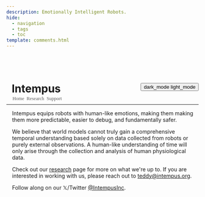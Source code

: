 ```yaml
---
description: Emotionally Intelligent Robots.
hide:
  - navigation
  - tags
  - toc
template: comments.html
---
```


<head>
  <meta charset="UTF-8">
  <meta name="viewport" content="width=device-width, initial-scale=1.0">
  
  <!-- Primary Meta Tags -->
  <meta name="title" content="Intempus">
  <meta name="description" content="Giving agents a temporal understanding through human physiological data.">
  <meta name="keywords" content="fMRI, artificial intelligence, temporal cognition, machine learning, neural networks, Vision Transformer, world models, deep learning, neuroimaging, learning stages, physiological state data, temporal processing, BOLD signal, cognitive science, neural activation patterns">
  <meta name="author" content="Teddy Warner">
  <meta name="robots" content="index, follow">
  
  <!-- Open Graph / Facebook -->
  <meta property="og:type" content="website">
  <meta property="og:url" content="https://intempus.org/">
  <meta property="og:title" content="Intempus">
  <meta property="og:description" content="Giving agents a temporal understanding through human physiological data.">
  <meta property="og:image" content="https://intempus.org/assets/images/thumb.png">
  <meta property="og:image:type" content="image/png">
  <meta property="og:image:width" content="1200">
  <meta property="og:image:height" content="630">

  <!-- Twitter -->
  <meta property="twitter:card" content="summary_large_image">
  <meta property="twitter:url" content="https://intempus.org/">
  <meta property="twitter:title" content="Intempus">
  <meta property="twitter:description" content="Giving agents a temporal understanding through human physiological data.">
  <meta property="twitter:image" content="https://intempus.org/assets/images/thumb.png">

  <!-- Existing resource links -->
  <script src="https://kit.fontawesome.com/79ff35ecec.js" crossorigin="anonymous"></script>
  <link rel="preconnect" href="https://fonts.googleapis.com">
  <link rel="preconnect" href="https://fonts.gstatic.com" crossorigin>
  <link href="https://fonts.googleapis.com/css2?family=Crimson+Pro:ital,wght@0,200..900;1,200..900&display=swap" rel="stylesheet">
  <link href="https://fonts.googleapis.com/css2?family=Crimson+Pro:ital,wght@0,200..900;1,200..900&family=JetBrains+Mono:ital,wght@0,100..800;1,100..800&display=swap" rel="stylesheet">
  <link rel="stylesheet" href="https://fonts.googleapis.com/css2?family=Material+Symbols+Outlined:opsz,wght,FILL,GRAD@20..48,100..700,0..1,-50..200" />
  <link rel="stylesheet" href="https://fonts.googleapis.com/icon?family=Material+Icons" />
  <link rel="stylesheet" href="../assets/css/index.css">
  <link rel="stylesheet" href="../assets/css/header.css">
</head>
  
  <div class="blur-overlay"></div>

<script src="../assets/js/header.js"></script>
<script>
  document.addEventListener('DOMContentLoaded', function() {
    initializeHeader();
  });
</script>

<br>
<br>
  
<div style="display: flex; align-items: center; justify-content: space-between; margin-bottom: 1em;">
  <div style="padding-left: 1em;">
    <h1 style="margin-bottom: 0;">Intempus</h1>
    <p style="margin-top: 0.15em; margin-left: 0.15em; font-family: 'JetBrains Mono'; font-size: 0.9em; opacity: 0.7;"><a class="navItem active" href="/" style="color: inherit; text-decoration: none;">Home</a> &nbsp;<a class="navItem" href="/research" style="color: inherit; text-decoration: none;">Research</a> &nbsp;<a class="navItem" href="/support" style="color: inherit; text-decoration: none;">Support</a></p>
  </div>
  <div class="theme-toggle">
    <button class="md-header__button md-icon" onclick="toggleTheme()">
      <span class="light-icon"><span class="material-symbols-outlined">dark_mode</span></span>
      <span class="dark-icon"><span class="material-symbols-outlined">light_mode</span></span>
    </button>
  </div>
</div>

<div style="margin:-20px"></div>

---

<div style="max-width: 615px; margin-left: 15px;">

 <p>
  Intempus equips robots with human-like emotions, making them making them more predictable, easier to debug, and fundamentally safer.
 </p>

 <p>
  We believe that world models cannot truly gain a comprehensive temporal understanding based solely on data collected from robots or purely external observations. A human-like understanding of time will only arise through the collection and analysis of human physiological data.
 </p>

 <p>
  Check out our <a href="/research" style="color: inherit; text-decoration: underline;">research</a> page for more on what we're up to. If you are interested in working with us, please reach out to <a target="_blank" href="mailto:teddy@intempus.org" style="color: inherit; text-decoration: underline;">teddy@intempus.org</a>.
 </p>

 <p>
  Follow along on our 𝕏/Twitter <a target="_blank" href="https://x.com/IntempusInc" style="color: inherit; text-decoration: underline;">@IntempusInc</a>.
 </p>

</div>